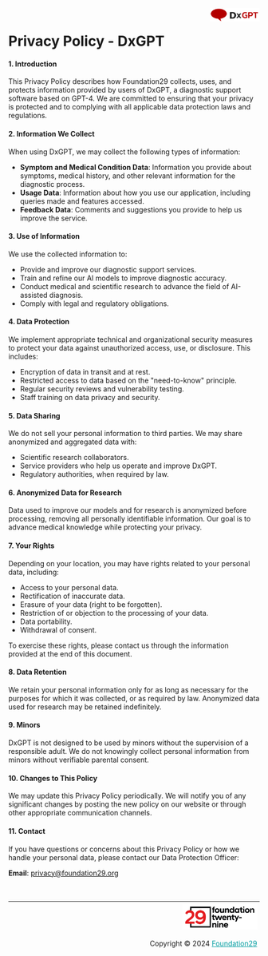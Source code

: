 <div style="margin-bottom: 1%; padding-bottom: 2%;">
	<img align="right" width="100px" src="/src/assets/img/logo-Dx29-white.png">
</div>	

Privacy Policy - DxGPT
===============================================================================================================================

#### 1. Introduction

This Privacy Policy describes how Foundation29 collects, uses, and protects information provided by users of DxGPT, a diagnostic support software based on GPT-4. We are committed to ensuring that your privacy is protected and to complying with all applicable data protection laws and regulations.

#### 2. Information We Collect

When using DxGPT, we may collect the following types of information:

- **Symptom and Medical Condition Data**: Information you provide about symptoms, medical history, and other relevant information for the diagnostic process.
- **Usage Data**: Information about how you use our application, including queries made and features accessed.
- **Feedback Data**: Comments and suggestions you provide to help us improve the service.

#### 3. Use of Information

We use the collected information to:

- Provide and improve our diagnostic support services.
- Train and refine our AI models to improve diagnostic accuracy.
- Conduct medical and scientific research to advance the field of AI-assisted diagnosis.
- Comply with legal and regulatory obligations.

#### 4. Data Protection

We implement appropriate technical and organizational security measures to protect your data against unauthorized access, use, or disclosure. This includes:

- Encryption of data in transit and at rest.
- Restricted access to data based on the "need-to-know" principle.
- Regular security reviews and vulnerability testing.
- Staff training on data privacy and security.

#### 5. Data Sharing

We do not sell your personal information to third parties. We may share anonymized and aggregated data with:

- Scientific research collaborators.
- Service providers who help us operate and improve DxGPT.
- Regulatory authorities, when required by law.

#### 6. Anonymized Data for Research

Data used to improve our models and for research is anonymized before processing, removing all personally identifiable information. Our goal is to advance medical knowledge while protecting your privacy.

#### 7. Your Rights

Depending on your location, you may have rights related to your personal data, including:

- Access to your personal data.
- Rectification of inaccurate data.
- Erasure of your data (right to be forgotten).
- Restriction of or objection to the processing of your data.
- Data portability.
- Withdrawal of consent.

To exercise these rights, please contact us through the information provided at the end of this document.

#### 8. Data Retention

We retain your personal information only for as long as necessary for the purposes for which it was collected, or as required by law. Anonymized data used for research may be retained indefinitely.

#### 9. Minors

DxGPT is not designed to be used by minors without the supervision of a responsible adult. We do not knowingly collect personal information from minors without verifiable parental consent.

#### 10. Changes to This Policy

We may update this Privacy Policy periodically. We will notify you of any significant changes by posting the new policy on our website or through other appropriate communication channels.

#### 11. Contact

If you have questions or concerns about this Privacy Policy or how we handle your personal data, please contact our Data Protection Officer:

**Email**: privacy@foundation29.org 

<br>
<br>

<div style="border-top: 1px solid !important;
	padding-top: 1% !important;
    padding-right: 1% !important;
    padding-bottom: 0.1% !important;">
	<div align="right">
		<img width="150px" src="/src/assets/img/logo-foundation-twentynine-footer-white.png">
	</div>
	<div align="right" style="padding-top: 0.5% !important">
		<p align="right">
			Copyright © 2024
			<a style="color:#009DA0" href="https://www.foundation29.org/" target="_blank"> Foundation29</a>
		</p>
	</div>
<div> 